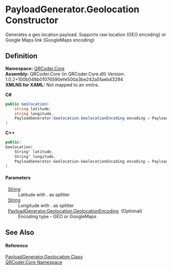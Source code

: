# PayloadGenerator.Geolocation Constructor


Generates a geo location payload. Supports raw location (GEO encoding) or Google Maps link (GoogleMaps encoding)



## Definition
**Namespace:** <a href="N_QRCoder_Core.md">QRCoder.Core</a>  
**Assembly:** QRCoder.Core (in QRCoder.Core.dll) Version: 1.0.2+100b048b01076590efe500a3be242a5faeb43294  
**XMLNS for XAML:** Not mapped to an xmlns.

**C#**
``` C#
public Geolocation(
	string latitude,
	string longitude,
	PayloadGenerator.Geolocation.GeolocationEncoding encoding = PayloadGenerator.Geolocation.GeolocationEncoding.GEO
)
```
**C++**
``` C++
public:
Geolocation(
	String^ latitude, 
	String^ longitude, 
	PayloadGenerator.Geolocation.GeolocationEncoding encoding = PayloadGenerator.Geolocation.GeolocationEncoding::GEO
)
```



#### Parameters
<dl><dt>  <a href="https://learn.microsoft.com/dotnet/api/system.string" target="_blank" rel="noopener noreferrer">String</a></dt><dd>Latitude with . as splitter</dd><dt>  <a href="https://learn.microsoft.com/dotnet/api/system.string" target="_blank" rel="noopener noreferrer">String</a></dt><dd>Longitude with . as splitter</dd><dt>  <a href="T_QRCoder_Core_PayloadGenerator_Geolocation_GeolocationEncoding.md">PayloadGenerator.Geolocation.GeolocationEncoding</a>  (Optional)</dt><dd>Encoding type - GEO or GoogleMaps</dd></dl>

## See Also


#### Reference
<a href="T_QRCoder_Core_PayloadGenerator_Geolocation.md">PayloadGenerator.Geolocation Class</a>  
<a href="N_QRCoder_Core.md">QRCoder.Core Namespace</a>  
